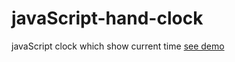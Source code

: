 # javaScript-hand-clock
javaScript clock which show current time
<a href="https://mykolajkrusser.github.io/javaScript-hand-clock/">see demo</a>
